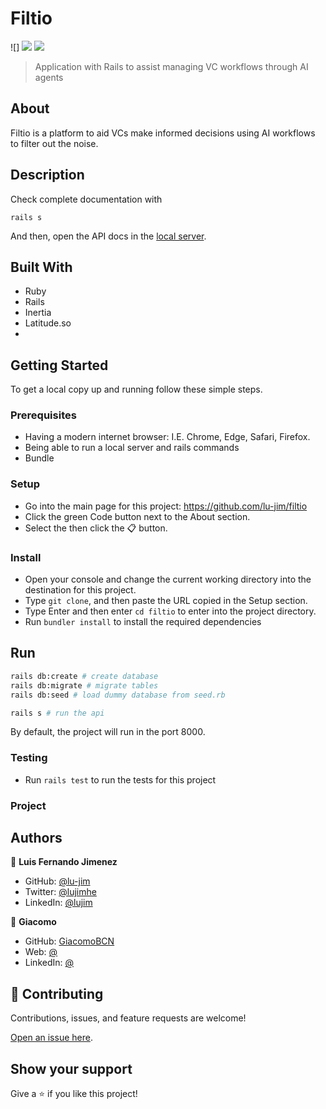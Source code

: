 # Filtio
![] ![](https://img.shields.io/badge/Ruby-red) ![](https://img.shields.io/badge/Rails-critical)
>Application with Rails to assist managing VC workflows through AI agents
## About

Filtio is a platform to aid VCs make informed decisions using AI workflows to filter out the noise.


## Description


Check complete documentation with 

`rails s`

And then, open the API docs in the [local server](http://localhost:8000).

## Built With

- Ruby
- Rails
- Inertia
- Latitude.so
- 

## Getting Started
To get a local copy up and running follow these simple steps.

### Prerequisites
- Having a modern internet browser: I.E. Chrome, Edge, Safari, Firefox.
- Being able to run a local server and rails commands
- Bundle

### Setup
- Go into the main page for this project: https://github.com/lu-jim/filtio
- Click the green Code button next to the About section.
- Select the then click the 📋 button.
### Install
- Open your console and change the current working directory into the destination for this project.
- Type `git clone`, and then paste the URL copied in the Setup section.
- Type Enter and then enter `cd filtio` to enter into the project directory.
- Run `bundler install` to install the required dependencies

## Run
```sh
rails db:create # create database
rails db:migrate # migrate tables
rails db:seed # load dummy database from seed.rb

rails s # run the api
```
By default, the project will run in the port 8000.

### Testing
- Run `rails test` to run the tests for this project

### Project


## Authors

👤 **Luis Fernando Jimenez**

- GitHub: [@lu-jim](https://github.com/lu-jim)
- Twitter: [@lujimhe](https://twitter.com/lujimhe)
- LinkedIn: [@lujim](https://www.linkedin.com/in/lujim/)

👤 **Giacomo**

- GitHub: [GiacomoBCN](https://github.com/GiacomoBCN)
- Web: [@](https://giacomobianchi.tech/)
- LinkedIn: [@](https://www.linkedin.com/in/)


## 🤝 Contributing

Contributions, issues, and feature requests are welcome!

[Open an issue here](https://github.com/lu-jim/filtio/issues/new).

## Show your support

Give a ⭐️ if you like this project!
